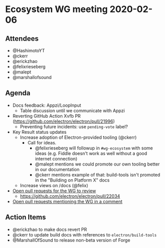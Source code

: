 # Ecosystem WG meeting 2020-02-06

## Attendees

* @HashimotoYT
* @ckerr
* @erickzhao
* @felixrieseberg
* @malept
* @marshallofsound

## Agenda

* Docs feedback: Appzi/LoopInput
  * Table discussion until we communicate with Appzi
* Reverting GitHub Action Xvfb PR (https://github.com/electron/electron/pull/21996)
  * Preventing future incidents: use `pending-vote` label?
* Key Result status updates
  * Increase adoption of Electron-provided tooling (@ckerr)
    * Call for ideas.
      * @felixrieseberg will followup in `#wg-ecosystem` with some ideas (e.g. Fiddle doesn't work as well without a good internet connection)
      * @malept mentions we could promote our own tooling better in our documentation
      * @ckerr mentions example of that: build-tools isn't promoted in the "Building on Platform X" docs
  * Increase views on /docs (@felix)
* [Open pull requests for the WG to review](https://github.com/pulls?q=is%3Apr+team-review-requested%3Aelectron%2Fwg-ecosystem+archived%3Afalse+is%3Aopen+)
    * https://github.com/electron/electron/pull/22034
* [Open pull requests mentioning the WG in a comment](https://github.com/pulls?q=is%3Apr+team%3Aelectron%2Fwg-ecosystem+archived%3Afalse+is%3Aopen)

## Action Items

* @erickzhao to make docs revert PR
* @ckerr to update build docs with references to `electron/build-tools`
* @MarshallOfSound to release non-beta version of Forge
